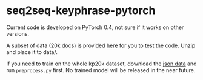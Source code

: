 # seq2seq-keyphrase-pytorch

Current code is developed on PyTorch 0.4, not sure if it works on other versions.

A subset of data (20k docs) is provided [here](https://drive.google.com/open?id=1Jh8Suuk6sTKuK-mbpvU5KfiQKi9zAGar) for you to test the code. Unzip and place it to data/.
  
If you need to train on the whole kp20k dataset, download the [json data](https://drive.google.com/file/d/1ZTQEGZSq06kzlPlOv4yGjbUpoDrNxebR/view) and run `preprocess.py` first. No trained model will be released in the near future.